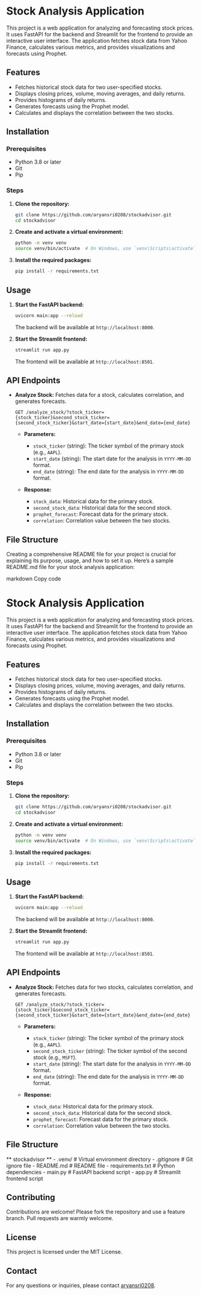 # Stock Analysis Application

This project is a web application for analyzing and forecasting stock prices. It uses FastAPI for the backend and Streamlit for the frontend to provide an interactive user interface. The application fetches stock data from Yahoo Finance, calculates various metrics, and provides visualizations and forecasts using Prophet.

## Features

- Fetches historical stock data for two user-specified stocks.
- Displays closing prices, volume, moving averages, and daily returns.
- Provides histograms of daily returns.
- Generates forecasts using the Prophet model.
- Calculates and displays the correlation between the two stocks.

## Installation

### Prerequisites

- Python 3.8 or later
- Git
- Pip

### Steps

1. **Clone the repository:**

    ```bash
    git clone https://github.com/aryansri0208/stockadvisor.git
    cd stockadvisor
    ```

2. **Create and activate a virtual environment:**

    ```bash
    python -m venv venv
    source venv/bin/activate  # On Windows, use `venv\Scripts\activate`
    ```

3. **Install the required packages:**

    ```bash
    pip install -r requirements.txt
    ```

## Usage

1. **Start the FastAPI backend:**

    ```bash
    uvicorn main:app --reload
    ```

    The backend will be available at `http://localhost:8000`.

2. **Start the Streamlit frontend:**

    ```bash
    streamlit run app.py
    ```

    The frontend will be available at `http://localhost:8501`.

## API Endpoints

- **Analyze Stock:** Fetches data for a stock, calculates correlation, and generates forecasts.

    ```http
    GET /analyze_stock/?stock_ticker={stock_ticker}&second_stock_ticker={second_stock_ticker}&start_date={start_date}&end_date={end_date}
    ```

    - **Parameters:**
        - `stock_ticker` (string): The ticker symbol of the primary stock (e.g., `AAPL`).
        - `start_date` (string): The start date for the analysis in `YYYY-MM-DD` format.
        - `end_date` (string): The end date for the analysis in `YYYY-MM-DD` format.

    - **Response:**
        - `stock_data`: Historical data for the primary stock.
        - `second_stock_data`: Historical data for the second stock.
        - `prophet_forecast`: Forecast data for the primary stock.
        - `correlation`: Correlation value between the two stocks.

## File Structure

Creating a comprehensive README file for your project is crucial for explaining its purpose, usage, and how to set it up. Here’s a sample README.md file for your stock analysis application:

markdown
Copy code
# Stock Analysis Application

This project is a web application for analyzing and forecasting stock prices. It uses FastAPI for the backend and Streamlit for the frontend to provide an interactive user interface. The application fetches stock data from Yahoo Finance, calculates various metrics, and provides visualizations and forecasts using Prophet.

## Features

- Fetches historical stock data for two user-specified stocks.
- Displays closing prices, volume, moving averages, and daily returns.
- Provides histograms of daily returns.
- Generates forecasts using the Prophet model.
- Calculates and displays the correlation between the two stocks.

## Installation

### Prerequisites

- Python 3.8 or later
- Git
- Pip

### Steps

1. **Clone the repository:**

    ```bash
    git clone https://github.com/aryansri0208/stockadvisor.git
    cd stockadvisor
    ```

2. **Create and activate a virtual environment:**

    ```bash
    python -m venv venv
    source venv/bin/activate  # On Windows, use `venv\Scripts\activate`
    ```

3. **Install the required packages:**

    ```bash
    pip install -r requirements.txt
    ```

## Usage

1. **Start the FastAPI backend:**

    ```bash
    uvicorn main:app --reload
    ```

    The backend will be available at `http://localhost:8000`.

2. **Start the Streamlit frontend:**

    ```bash
    streamlit run app.py
    ```

    The frontend will be available at `http://localhost:8501`.

## API Endpoints

- **Analyze Stock:** Fetches data for two stocks, calculates correlation, and generates forecasts.

    ```http
    GET /analyze_stock/?stock_ticker={stock_ticker}&second_stock_ticker={second_stock_ticker}&start_date={start_date}&end_date={end_date}
    ```

    - **Parameters:**
        - `stock_ticker` (string): The ticker symbol of the primary stock (e.g., `AAPL`).
        - `second_stock_ticker` (string): The ticker symbol of the second stock (e.g., `MSFT`).
        - `start_date` (string): The start date for the analysis in `YYYY-MM-DD` format.
        - `end_date` (string): The end date for the analysis in `YYYY-MM-DD` format.

    - **Response:**
        - `stock_data`: Historical data for the primary stock.
        - `second_stock_data`: Historical data for the second stock.
        - `prophet_forecast`: Forecast data for the primary stock.
        - `correlation`: Correlation value between the two stocks.

## File Structure

** stockadvisor **
    - .venv/ # Virtual environment directory
    - .gitignore # Git ignore file
    - README.md # README file
    - requirements.txt # Python dependencies
    - main.py # FastAPI backend script
    - app.py # Streamlit frontend script



## Contributing

Contributions are welcome! Please fork the repository and use a feature branch. Pull requests are warmly welcome.

## License

This project is licensed under the MIT License.

## Contact

For any questions or inquiries, please contact [aryansri0208](mailto:aryansri0208@example.com).
